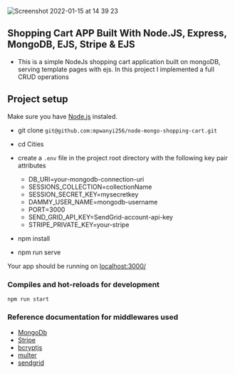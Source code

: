![Screenshot 2022-01-15 at 14 39 23](https://user-images.githubusercontent.com/20843520/149620462-3c903f53-0f11-4d90-a4a1-24d4192bfa45.png)


## Shopping Cart APP Built With Node.JS, Express, MongoDB, EJS, Stripe & EJS
- This is a simple NodeJs shopping cart application built on mongoDB, serving template pages with ejs. In this project I implemented a full CRUD operations

## Project setup
Make sure you have [Node.js](https://nodejs.org/en/) instaled.

- git clone `git@github.com:mpwanyi256/node-mongo-shopping-cart.git`
- cd Cities
- create a `.env` file in the project root directory with the following key pair attributes

    - DB_URI=your-mongodb-connection-uri
    - SESSIONS_COLLECTION=collectionName
    - SESSION_SECRET_KEY=mysecretkey
    - DAMMY_USER_NAME=mongodb-username
    - PORT=3000
    - SEND_GRID_API_KEY=SendGrid-account-api-key
    - STRIPE_PRIVATE_KEY=your-stripe

- npm install
- npm run serve

Your app should be running on [localhost:3000/](http://localhost:8080/)

### Compiles and hot-reloads for development
```
npm run start
```

### Reference documentation for middlewares used
- [MongoDb](https://www.mongodb.com/)
- [Stripe](https://stripe.com/en-gb-us)
- [bcryptjs](https://www.npmjs.com/package/bcryptjs)
- [multer](https://www.npmjs.com/package/multer)
- [sendgrid](https://sendgrid.com/)
